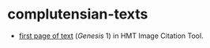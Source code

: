 # complutensian-texts

- [first page of text](https://www.homermultitext.org/ict2/?urn=urn:cite2:citebne:complutensian.v1:v1p19) (*Genesis* 1) in HMT Image Citation Tool.
